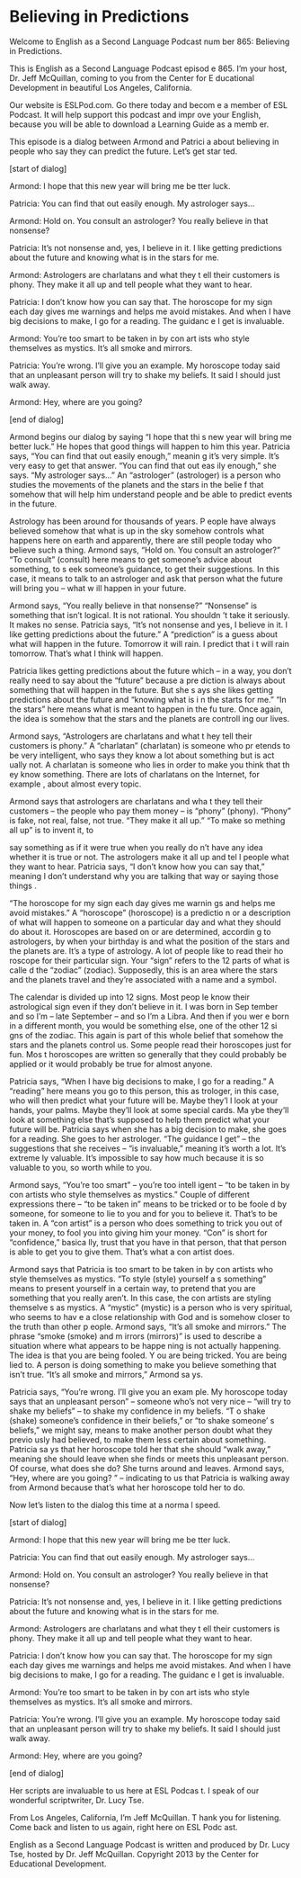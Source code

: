 # Believing in Predictions

Welcome to English as a Second Language Podcast num ber 865: Believing in Predictions. 

This is English as a Second Language Podcast episod e 865. I’m your host, Dr. Jeff McQuillan, coming to you from the Center for E ducational Development in beautiful Los Angeles, California.  

Our website is ESLPod.com. Go there today and becom e a member of ESL Podcast. It will help support this podcast and impr ove your English, because you will be able to download a Learning Guide as a memb er.  

This episode is a dialog between Armond and Patrici a about believing in people who say they can predict the future. Let’s get star ted. 

[start of dialog] 

Armond:  I hope that this new year will bring me be tter luck. 

Patricia:  You can find that out easily enough.  My  astrologer says... 

Armond:  Hold on.  You consult an astrologer?  You really believe in that nonsense? 

Patricia:  It’s not nonsense and, yes, I believe in  it.  I like getting predictions about the future and knowing what is in the stars for me.    

Armond:  Astrologers are charlatans and what they t ell their customers is phony. They make it all up and tell people what they want to hear.   

Patricia:  I don’t know how you can say that.  The horoscope for my sign each day gives me warnings and helps me avoid mistakes.  And when I have big decisions to make, I go for a reading.  The guidanc e I get is invaluable.   

Armond:  You’re too smart to be taken in by con art ists who style themselves as mystics.  It’s all smoke and mirrors. 

Patricia:  You’re wrong.  I’ll give you an example.   My horoscope today said that an unpleasant person will try to shake my beliefs.  It said I should just walk away. 

Armond:  Hey, where are you going?  

 [end of dialog] 

Armond begins our dialog by saying “I hope that thi s new year will bring me better luck.” He hopes that good things will happen  to him this year. Patricia says, “You can find that out easily enough,” meanin g it’s very simple. It’s very easy to get that answer. “You can find that out eas ily enough,” she says. “My astrologer says…” An “astrologer” (astrologer) is a  person who studies the movements of the planets and the stars in the belie f that somehow that will help him understand people and be able to predict events  in the future.  

Astrology has been around for thousands of years. P eople have always believed somehow that what is up in the sky somehow controls  what happens here on earth and apparently, there are still people today who believe such a thing. Armond says, “Hold on. You consult an astrologer?” “To consult” (consult) here means to get someone’s advice about something, to s eek someone’s guidance, to get their suggestions. In this case, it means to  talk to an astrologer and ask that person what the future will bring you – what w ill happen in your future.  

Armond says, “You really believe in that nonsense?”  “Nonsense” is something that isn’t logical. It is not rational. You shouldn ’t take it seriously. It makes no sense. Patricia says, “It’s not nonsense and yes, I  believe in it. I like getting predictions about the future.” A “prediction” is a guess about what will happen in the future. Tomorrow it will rain. I predict that i t will rain tomorrow. That’s what I think will happen.  

Patricia likes getting predictions about the future  which – in a way, you don’t really need to say about the “future” because a pre diction is always about something that will happen in the future. But she s ays she likes getting predictions about the future and “knowing what is i n the starts for me.” “In the stars” here means what is meant to happen in the fu ture. Once again, the idea is somehow that the stars and the planets are controll ing our lives.  

Armond says, “Astrologers are charlatans and what t hey tell their customers is phony.” A “charlatan” (charlatan) is someone who pr etends to be very intelligent, who says they know a lot about something but is act ually not. A charlatan is someone who lies in order to make you think that th ey know something. There are lots of charlatans on the Internet, for example , about almost every topic.  

Armond says that astrologers are charlatans and wha t they tell their customers – the people who pay them money – is “phony” (phony).  “Phony” is fake, not real, false, not true. “They make it all up.” “To make so mething all up” is to invent it, to  

say something as if it were true when you really do n’t have any idea whether it is true or not. The astrologers make it all up and tel l people what they want to hear. Patricia says, “I don’t know how you can say that,”  meaning I don’t understand why you are talking that way or saying those things .  

“The horoscope for my sign each day gives me warnin gs and helps me avoid mistakes.” A “horoscope” (horoscope) is a predictio n or a description of what will happen to someone on a particular day and what they  should do about it. Horoscopes are based on or are determined, accordin g to astrologers, by when your birthday is and what the position of the stars  and the planets are. It’s a type of astrology. A lot of people like to read their ho roscope for their particular sign. Your “sign” refers to the 12 parts of what is calle d the “zodiac” (zodiac). Supposedly, this is an area where the stars and the  planets travel and they’re associated with a name and a symbol.  

The calendar is divided up into 12 signs. Most peop le know their astrological sign even if they don’t believe in it. I was born in Sep tember and so I’m – late September – and so I’m a Libra. And then if you wer e born in a different month, you would be something else, one of the other 12 si gns of the zodiac. This again is part of this whole belief that somehow the stars  and the planets control us. Some people read their horoscopes just for fun. Mos t horoscopes are written so generally that they could probably be applied or it  would probably be true for almost anyone.  

Patricia says, “When I have big decisions to make, I go for a reading.” A “reading” here means you go to this person, this as trologer, in this case, who will then predict what your future will be. Maybe they’l l look at your hands, your palms. Maybe they’ll look at some special cards. Ma ybe they’ll look at something else that’s supposed to help them predict what your  future will be. Patricia says when she has a big decision to make, she goes for a  reading. She goes to her astrologer. “The guidance I get” – the suggestions that she receives – “is invaluable,” meaning it’s worth a lot. It’s extreme ly valuable. It’s impossible to say how much because it is so valuable to you, so worth while to you.  

Armond says, “You’re too smart” – you’re too intell igent – “to be taken in by con artists who style themselves as mystics.” Couple of  different expressions there – “to be taken in” means to be tricked or to be foole d by someone, for someone to lie to you and for you to believe it. That’s to be taken in. A “con artist” is a person who does something to trick you out of your money, to fool you into giving him your money. “Con” is short for “confidence,” basica lly, trust that you have in that person, that that person is able to get you to give  them. That’s what a con artist does.   

 Armond says that Patricia is too smart to be taken in by con artists who style themselves as mystics. “To style (style) yourself a s something” means to present yourself in a certain way, to pretend that you are something that you really aren’t. In this case, the con artists are styling themselve s as mystics. A “mystic” (mystic) is a person who is very spiritual, who seems to hav e a close relationship with God and is somehow closer to the truth than other p eople. Armond says, “It’s all smoke and mirrors.” The phrase “smoke (smoke) and m irrors (mirrors)” is used to describe a situation where what appears to be happe ning is not actually happening. The idea is that you are being fooled. Y ou are being tricked. You are being lied to. A person is doing something to make you believe something that isn’t true. “It’s all smoke and mirrors,” Armond sa ys. 

Patricia says, “You’re wrong. I’ll give you an exam ple. My horoscope today says that an unpleasant person” – someone who’s not very  nice – “will try to shake my beliefs” – to shake my confidence in my beliefs. “T o shake (shake) someone’s confidence in their beliefs,” or “to shake someone’ s beliefs,” we might say, means to make another person doubt what they previo usly had believed, to make them less certain about something. Patricia sa ys that her horoscope told her that she should “walk away,” meaning she should  leave when she finds or meets this unpleasant person. Of course, what does she do? She turns around and leaves. Armond says, “Hey, where are you going? ” – indicating to us that Patricia is walking away from Armond because that’s  what her horoscope told her to do.  

Now let’s listen to the dialog this time at a norma l speed. 

[start of dialog] 

Armond:  I hope that this new year will bring me be tter luck. 

Patricia:  You can find that out easily enough.  My  astrologer says... 

Armond:  Hold on.  You consult an astrologer?  You really believe in that nonsense? 

Patricia:  It’s not nonsense and, yes, I believe in  it.  I like getting predictions about the future and knowing what is in the stars for me.    

Armond:  Astrologers are charlatans and what they t ell their customers is phony. They make it all up and tell people what they want to hear.   

Patricia:  I don’t know how you can say that.  The horoscope for my sign each day gives me warnings and helps me avoid mistakes.  And when I have big decisions to make, I go for a reading.  The guidanc e I get is invaluable.   

Armond:  You’re too smart to be taken in by con art ists who style themselves as mystics.  It’s all smoke and mirrors. 

Patricia:  You’re wrong.  I’ll give you an example.   My horoscope today said that an unpleasant person will try to shake my beliefs.  It said I should just walk away. 

Armond:  Hey, where are you going? 

[end of dialog] 

Her scripts are invaluable to us here at ESL Podcas t. I speak of our wonderful scriptwriter, Dr. Lucy Tse. 

From Los Angeles, California, I’m Jeff McQuillan. T hank you for listening. Come back and listen to us again, right here on ESL Podc ast. 

English as a Second Language Podcast is written and  produced by Dr. Lucy Tse, hosted by Dr. Jeff McQuillan. Copyright 2013 by the  Center for Educational Development.

